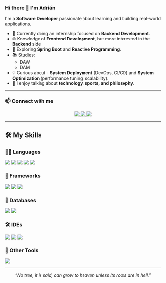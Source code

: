 ### Hi there 👋 I'm Adrián

I'm a **Software Developer** passionate about learning and building real-world applications.

- 🔧 Currently doing an internship focused on **Backend Development**.
- 🌐 Knowledge of **Frontend Development**, but more interested in the **Backend** side.
- 🚀 Exploring **Spring Boot** and **Reactive Programming**.
- 📚 Studies:
  - DAW
  - DAM
- 💡 Curious about  - **System Deployment** (DevOps, CI/CD) and **System Optimization** (performance tuning, scalability).
- 💬 I enjoy talking about **technology, sports, and philosophy**.

---

### 📫 Connect with me

<p align="center">
  <a href="linkedin.com/in/adrián-peña-carnero-21814b254" target="_blank">
    <img src="https://img.shields.io/badge/LinkedIn-0077B5?style=for-the-badge&logo=linkedin&logoColor=white" />
  </a>
  <a href="mailto:adrianpcarnero@gmail.com" target="_blank">
    <img src="https://img.shields.io/badge/Gmail-D14836?style=for-the-badge&logo=gmail&logoColor=white" />
  </a>
  <a href="https://www.instagram.com/adriaanpc/" target="_blank">
    <img src="https://img.shields.io/badge/Instagram-E4405F?style=for-the-badge&logo=instagram&logoColor=white" />
  </a>
</p>

---

## 🛠 My Skills

### 👨‍💻 Languages
<p>
  <img src="https://img.shields.io/badge/HTML5-E34F26?style=for-the-badge&logo=html5&logoColor=white" />
  <img src="https://img.shields.io/badge/CSS3-1572B6?style=for-the-badge&logo=css3&logoColor=white" />
  <img src="https://img.shields.io/badge/JavaScript-F7DF1E?style=for-the-badge&logo=javascript&logoColor=black" />
  <img src="https://img.shields.io/badge/Java-ED8B00?style=for-the-badge&logo=java&logoColor=white" />
  <img src="https://img.shields.io/badge/PHP-777BB4?style=for-the-badge&logo=php&logoColor=white" />
</p>

### 🚀 Frameworks
<p>
  <img src="https://img.shields.io/badge/Bootstrap-563D7C?style=for-the-badge&logo=bootstrap&logoColor=white" />
  <img src="https://img.shields.io/badge/Laravel-FF2D20?style=for-the-badge&logo=laravel&logoColor=white" />
  <img src="https://img.shields.io/badge/Spring-6DB33F?style=for-the-badge&logo=spring&logoColor=white" />
</p>

### 🧩 Databases
<p>
  <img src="https://img.shields.io/badge/MySQL-00000F?style=for-the-badge&logo=mysql&logoColor=white" />
  <img src="https://img.shields.io/badge/PostgreSQL-316192?style=for-the-badge&logo=postgresql&logoColor=white" />
</p>

### 🛠 IDEs
<p>
  <img src="https://img.shields.io/badge/VS_Code-0078D4?style=for-the-badge&logo=visual-studio-code&logoColor=white" />
  <img src="https://img.shields.io/badge/IntelliJ_IDEA-000000?style=for-the-badge&logo=intellij-idea&logoColor=white" />
  <img src="https://img.shields.io/badge/NetBeans-1B6AC6?style=for-the-badge&logo=apache-netbeans-ide&logoColor=white" />
</p>

### 🔧 Other Tools
<p>
  <img src="https://img.shields.io/badge/Git-F05032?style=for-the-badge&logo=git&logoColor=white" />
</p>

---

<p align="center">
  <em>“No tree, it is said, can grow to heaven unless its roots are in hell.”</em>
</p>
